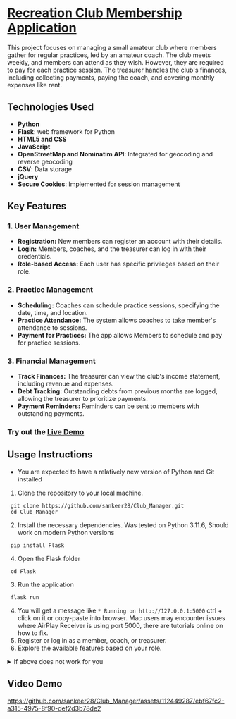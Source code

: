 # [Recreation Club Membership Application     ](    https://sankeer28.pythonanywhere.com/     )

This project focuses on managing a small amateur club where members gather for regular practices, led by an amateur coach. The club meets weekly, and members can attend as they wish. However, they are required to pay for each practice session. The treasurer handles the club's finances, including collecting payments, paying the coach, and covering monthly expenses like rent.
## Technologies Used
- **Python**
- **Flask**: web framework for Python
- **HTML5 and CSS**
- **JavaScript**
- **OpenStreetMap and Nominatim API**: Integrated for geocoding and reverse geocoding
- **CSV**: Data storage
- **jQuery**
- **Secure Cookies**: Implemented for session management
## Key Features

### 1. User Management
- **Registration:** New members can register an account with their details.
- **Login:** Members, coaches, and the treasurer can log in with their credentials.
- **Role-based Access:** Each user has specific privileges based on their role. 

### 2. Practice Management
- **Scheduling:** Coaches can schedule practice sessions, specifying the date, time, and location. 
- **Practice Attendance:** The system allows coaches to take member's attendance to sessions. 
- **Payment for Practices:** The app allows Members to schedule and pay for practice sessions. 

### 3. Financial Management
- **Track Finances:** The treasurer can view the club's income statement, including revenue and expenses. 
- **Debt Tracking:** Outstanding debts from previous months are logged, allowing the treasurer to prioritize payments. 
- **Payment Reminders:** Reminders can be sent to members with outstanding payments. 
### Try out the [Live Demo](https://sankeer28.pythonanywhere.com/)
## Usage Instructions
- You are expected to have a relatively new version of Python and Git installed
1. Clone the repository to your local machine.
```
 git clone https://github.com/sankeer28/Club_Manager.git
 cd Club_Manager
```
2. Install the necessary dependencies. Was tested on Python 3.11.6, Should work on modern Python versions
```
 pip install Flask
```
4. Open the Flask folder
```
 cd Flask
```
3. Run the application 
```
 flask run
```
4. You will get a message like ``` * Running on http://127.0.0.1:5000 ``` ctrl + click on it or copy-paste into browser. Mac users may encounter issues where AirPlay Receiver is using port 5000, there are tutorials online on how to fix.
5. Register or log in as a member, coach, or treasurer.
6. Explore the available features based on your role.
<details>
<summary>If above does not work for you</summary>

1. download as [ZIP](https://github.com/sankeer28/Club_Manager/archive/refs/heads/main.zip)
2. Unzip the file
3. open the Club_Manager-main folder
4. open the 'Flask' folder in VSCode or Pycharm
5. click run on app.py
6. move users.csv and scheduled_practices.csv outside the Flask folder into the Club_Manager-main folder if you run into errors
</details>

## Video Demo 
https://github.com/sankeer28/Club_Manager/assets/112449287/ebf67fc2-a315-4975-8f90-def2d3b78de2


